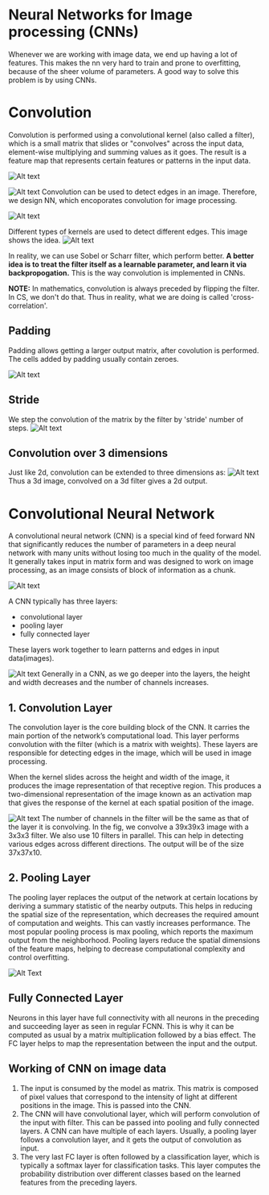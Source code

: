 # Neural Networks for Image processing (CNNs)

Whenever we are working with image data, we end up having a lot of features. This makes the nn very hard to train and prone to overfitting, because of the sheer volume of parameters. A good way to solve this problem is by using CNNs.

# Convolution
Convolution is performed using a convolutional kernel (also called a filter), which is a small matrix that slides or "convolves" across the input data, element-wise multiplying and summing values as it goes. The result is a feature map that represents certain features or patterns in the input data. 

![Alt text](image-7.png)

![Alt text](<Screenshot from 2023-10-15 15-54-59.png>)
Convolution can be used to detect edges in an image. Therefore, we design NN, which encoporates convolution for image processing.

![Alt text](<Screenshot from 2023-10-15 19-47-23.png>)

Different types of kernels are used to detect different edges. This image shows the idea.
![Alt text](<Screenshot from 2023-10-15 19-53-52.png>)

In reality, we can use Sobel or Scharr filter, which perform better. **A  better idea is to treat the filter itself as a learnable parameter, and learn it via backpropogation.** This is the way convolution is implemented in CNNs.

**NOTE:** In mathematics, convolution is always preceded by flipping the filter. In CS, we don't do that. Thus in reality, what we are doing is called 'cross-correlation'.

## Padding
Padding allows getting a larger output matrix, after covolution is performed. The cells added by padding usually contain zeroes.

![Alt text](image-9.png)

## Stride 
We step the convolution of the matrix by the filter by 'stride' number of steps. 
![Alt text](<Screenshot from 2023-10-15 20-33-35.png>)

## Convolution over 3 dimensions
Just like 2d, convolution can be extended to three dimensions as:
![Alt text](<Screenshot from 2023-10-16 06-30-57.png>)
Thus a 3d image, convolved on a 3d filter gives a 2d output.

# Convolutional Neural Network
A convolutional neural network (CNN) is a special kind of feed forward NN that significantly reduces the number of parameters in a deep neural network with many units without losing too much in the quality of the model. It generally takes input in matrix form and was designed to work on image processing, as an image consists of block of information as a chunk.

![Alt text](<Screenshot from 2023-10-16 08-01-51.png>)

A CNN typically has three layers: 
 - convolutional layer
 - pooling layer
 - fully connected layer  
  
These layers work together to learn patterns and edges in input data(images).

![Alt text](image-6.png)
Generally in a CNN, as we go deeper into the layers, the height and width decreases and the number of channels increases.

## 1. Convolution Layer
The convolution layer is the core building block of the CNN. It carries the main portion of the network’s computational load. This layer performs convolution with the filter (which is a matrix with weights). These layers are responsible for detecting edges in the image, which will be used in image processing.

When the kernel slides across the height and width of the image, it produces the image representation of that receptive region. This produces a two-dimensional representation of the image known as an activation map that gives the response of the kernel at each spatial position of the image. 

![Alt text](<Screenshot from 2023-10-16 07-00-16.png>)
The number of channels in the filter will be the same as that of the layer it is convolving. In the fig, we convolve a 39x39x3 image with a 3x3x3 filter. We also use 10 filters in parallel. This can help in detecting various edges across different directions. The output will be of the size 37x37x10.

## 2. Pooling Layer
The pooling layer replaces the output of the network at certain locations by deriving a summary statistic of the nearby outputs. This helps in reducing the spatial size of the representation, which decreases the required amount of computation and weights. This can vastly increases performance. The most popular pooling process is max pooling, which reports the maximum output from the neighborhood. Pooling layers reduce the spatial dimensions of the feature maps, helping to decrease computational complexity and control overfitting.

![Alt Text](image-8.png)

## Fully Connected Layer
Neurons in this layer have full connectivity with all neurons in the preceding and succeeding layer as seen in regular FCNN. This is why it can be computed as usual by a matrix multiplication followed by a bias effect. The FC layer helps to map the representation between the input and the output.


## Working of CNN on image data
1. The input is consumed by the model as matrix. This matrix is composed of pixel values that correspond to the intensity of light at different positions in the image. This is passed into the CNN.
2. The CNN will have convolutional layer, which will perform convolution of the input with filter. This can be passed into pooling and fully connected layers. A CNN can have multiple of each layers. Usually, a pooling layer follows a convolution layer, and it gets the output of convolution as input.
3. The very last FC layer is often followed by a classification layer, which is typically a softmax layer for classification tasks. This layer computes the probability distribution over different classes based on the learned features from the preceding layers.

